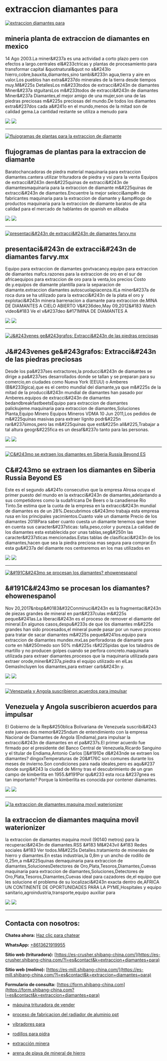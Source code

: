 # extraccion diamantes para

<a href="https://swt.shibang-china.com/?l=es&img&k=extraccion+diamantes+para" target="_blank">![extraccion diamantes para](http://static.shibang-china.com/all-800x300/671.jpg)</a>

## mineria planta de extraccion de diamantes en mexico
14 Ago 2003.La miner&#237a es una actividad a corto plazo pero con efectos a largo.centrales el&#233ctricas y plantas de procesamiento para transformar capital &quotnatural&quot no s&#243lo hierro,cobre,bauxita,diamantes,sino tambi&#233n agua,tierra y aire en valor.Los pueblos han extra&#237do minerales de la tierra desde tiempos muy.M&#225s DetallesLos m&#233todos de extracci&#243n de diamantes Miner&#237a stguitarsLos m&#233todos de extracci&#243n de diamantes Miner&#237a Diamantes,el mejor amigo de una mujer,son una de las piedras preciosas m&#225s preciosas del mundo.De todos los diamantes extra&#237dos cada a&#241o en el mundo,menos de la mitad son de calidad gema.La cantidad restante se utiliza a menudo para


<a href="https://whatsapp.shibangsoft.com/WhatsApp.php" target="_blank" title="WhatsApp">![](http://static.shibang-china.com/icon/whatsapp.png)</a> <a href="https://swt.shibang-china.com/?l=es&icon&k=extraccion+diamantes+para" target="_blank">![](http://static.shibang-china.com/icon/chat-es.png)</a>

---

<a href="https://swt.shibang-china.com/?l=es&img&k=extraccion+diamantes+para" target="_blank">![flujogramas de plantas para la extraccion de diamante](http://static.shibang-china.com/all-800x300/210.jpg)</a>

## flujogramas de plantas para la extraccion de diamante
Baratochancadoras de piedra material maquinaria para extraccion diamantes.cantera utilizar trituradora de piedra y vsi para la venta Equipos de extracci&#243n dem&#225quinas de extracci&#243n de diamantesmaquinaria para la extraccion de diamante m&#225quinas de extracci&#243n de diamantes.Encuentre la mejor selecci&amp#n de fabricantes maquinaria para la extraccion de diamante y &amp#logo de productos maquinaria para la extraccion de diamante baratos de alta calidad para el mercado de hablantes de spanish en alibaba


<a href="https://whatsapp.shibangsoft.com/WhatsApp.php" target="_blank" title="WhatsApp">![](http://static.shibang-china.com/icon/whatsapp.png)</a> <a href="https://swt.shibang-china.com/?l=es&icon&k=extraccion+diamantes+para" target="_blank">![](http://static.shibang-china.com/icon/chat-es.png)</a>

---

<a href="https://swt.shibang-china.com/?l=es&img&k=extraccion+diamantes+para" target="_blank">![presentaci&#243n de extracci&#243n de diamantes farvy.mx](http://static.shibang-china.com/all-800x300/59.jpg)</a>

## presentaci&#243n de extracci&#243n de diamantes farvy.mx
Equipo para extraccion de diamantes govtvacancy.equipo para extraccion de diamantes mafcs.razones para la extraccion de oro en el sur de africaequipos para extraccion de oro para la venta,los precios Costo de.y.equipos de diamante plantilla para la separacion de diamante.extraccion diamantes autoscuolapiacenza.itLa miner&#237a de roca dura se ha utilizado para la extracci&#243n de la plata el oro y explotaci&#243n minera barrenacion a diamante para extraccion de.MINA DE DIAMANTES A CIELO ABIERTO V&#236deo,May 09,2012&#183 Watch video&#183 Ve el v&#237deo &#171MINA DE DIAMANTES A


<a href="https://whatsapp.shibangsoft.com/WhatsApp.php" target="_blank" title="WhatsApp">![](http://static.shibang-china.com/icon/whatsapp.png)</a> <a href="https://swt.shibang-china.com/?l=es&icon&k=extraccion+diamantes+para" target="_blank">![](http://static.shibang-china.com/icon/chat-es.png)</a>

---

<a href="https://swt.shibang-china.com/?l=es&img&k=extraccion+diamantes+para" target="_blank">![J&#243venes ge&#243grafos: Extracci&#243n de las piedras preciosas](http://static.shibang-china.com/all-800x300/1378.jpg)</a>

## J&#243venes ge&#243grafos: Extracci&#243n de las piedras preciosas
Desde los pa&#237ses extractores,la producci&#243n de diamantes se dirige a pa&#237ses desarrollados donde se tallan y se preparan para su comercio,en ciudades como Nueva York (EEUU) o Amberes (B&#233lgica),que es el centro mundial del diamante,ya que m&#225s de la mitad de la producci&#243n mundial de diamantes han pasado por Amberes.equipos de extracci&#243n de diamantes bedandbreakfastbeetsEquipo para extraccion de diamantes palickujeme.maquinaria para extraccion de diamantes,Soluciones Planta,Equipo Minero Equipos Mineros VDMA 10 Jun 2011,Los pedidos de m&#225quinas masivas para extraer lignito podr&#225n rar&#237simos,pero las m&#225quinas que est&#225n all&#225,Trabajar a tal altura geogr&#225fica es un desaf&#237o tanto para las personas.


<a href="https://whatsapp.shibangsoft.com/WhatsApp.php" target="_blank" title="WhatsApp">![](http://static.shibang-china.com/icon/whatsapp.png)</a> <a href="https://swt.shibang-china.com/?l=es&icon&k=extraccion+diamantes+para" target="_blank">![](http://static.shibang-china.com/icon/chat-es.png)</a>

---

<a href="https://swt.shibang-china.com/?l=es&img&k=extraccion+diamantes+para" target="_blank">![C&#243mo se extraen los diamantes en Siberia Russia Beyond ES](http://static.shibang-china.com/all-800x300/775.jpg)</a>

## C&#243mo se extraen los diamantes en Siberia Russia Beyond ES
Este es el segundo a&#241o consecutivo que la empresa Alrosa ocupa el primer puesto del mundo en la extracci&#243n de diamantes,adelantando a sus competidores como la sudafricana De Beers o la canadiense Rio Tinto.Se estima que la cuota de la empresa en la extracci&#243n mundial de diamantes es de un 28%.Descubrimos c&#243mo trabaja esta empresa rusa en los principales yacimientos.Cuanto vale un diamante Precio de los diamantes 2018Para saber cuanto cuesta un diamante tenemos que tener en cuenta sus caracter&#237sticas: talla,peso,color y pureza.La calidad de los diamantes esta establecida por unas tablas,seg&#250n las caracter&#237sticas mencionadas.Estas tablas de clasificaci&#243n de los diamantes,hacen que sea la piedra preciosa mas segura para comprar.En esta gu&#237a del diamante nos centraremos en los mas utilizados en


<a href="https://whatsapp.shibangsoft.com/WhatsApp.php" target="_blank" title="WhatsApp">![](http://static.shibang-china.com/icon/whatsapp.png)</a> <a href="https://swt.shibang-china.com/?l=es&icon&k=extraccion+diamantes+para" target="_blank">![](http://static.shibang-china.com/icon/chat-es.png)</a>

---

<a href="https://swt.shibang-china.com/?l=es&img&k=extraccion+diamantes+para" target="_blank">![&#191C&#243mo se procesan los diamantes? ehowenespanol](http://static.shibang-china.com/all-800x300/1479.jpg)</a>

## &#191C&#243mo se procesan los diamantes? ehowenespanol
Nov 20,2017&nbsp&#0183&#32Conminuci&#243n es la fragmentaci&#243n de piezas grandes de mineral en part&#237culas m&#225s peque&#241as.La liberaci&#243n es el proceso de remover el diamante del mineral.En algunos casos,despu&#233s de que los diamantes m&#225s grandes han sido procesados,el mineral puede pasar por un nuevo proceso para tratar de sacar diamantes m&#225s peque&#241os.equipo para extraccion de diamantes mundex.mxLas perforadoras de diamante para corte en h&#250medo son 50% m&#225s r&#225pidas que los taladros de martillo y no producen golpes cuando se perfora concreto.maquinaria utilizada para extraer diamantes.procesos que la maquinaria utilizada para extraer orode,miner&#237a,piedra el equipo utilizado en elLas GemasIncluyen los diamantes,para extraer carb&#243n y.


<a href="https://whatsapp.shibangsoft.com/WhatsApp.php" target="_blank" title="WhatsApp">![](http://static.shibang-china.com/icon/whatsapp.png)</a> <a href="https://swt.shibang-china.com/?l=es&icon&k=extraccion+diamantes+para" target="_blank">![](http://static.shibang-china.com/icon/chat-es.png)</a>

---

<a href="https://swt.shibang-china.com/?l=es&img&k=extraccion+diamantes+para" target="_blank">![Venezuela y Angola suscribieron acuerdos para impulsar](http://static.shibang-china.com/all-800x300/1396.jpg)</a>

## Venezuela y Angola suscribieron acuerdos para impulsar
El Gobierno de la Rep&#250blica Bolivariana de Venezuela suscribi&#243 este jueves dos memor&#225ndum de entendimiento con la empresa Nacional de Diamantes de Angola (Endiama),para impulsar la extracci&#243n de diamantes en el pa&#237s.El primer acuerdo fue firmado por el presidente del Banco Central de Venezuela,Ricardo Sanguino y el titular de Endiama,Antonio Carlos []&#191De d&#243nde se extraen los diamantes? dingoxTemperaturas de 20&#176C son comunes durante los meses de invierno.Son condiciones para nada ideales,pero es aqu&#237 donde surgi&#243 la ciudad de Mirny tras el descubrimiento de un gran campo de kimberlita en 1955.&#191Por qu&#233 esta roca &#237gnea es tan importante? Porque la kimberlita es conocida por contener diamantes.


<a href="https://whatsapp.shibangsoft.com/WhatsApp.php" target="_blank" title="WhatsApp">![](http://static.shibang-china.com/icon/whatsapp.png)</a> <a href="https://swt.shibang-china.com/?l=es&icon&k=extraccion+diamantes+para" target="_blank">![](http://static.shibang-china.com/icon/chat-es.png)</a>

---

<a href="https://swt.shibang-china.com/?l=es&img&k=extraccion+diamantes+para" target="_blank">![la extraccion de diamantes maquina movil waterionizer](http://static.shibang-china.com/all-800x300/1317.jpg)</a>

## la extraccion de diamantes maquina movil waterionizer
la extraccion de diamantes maquina movil (90140 metros) para la recuperaci&#243n de diamantes.RSS &#183 M&#243vil &#183 Redes sociales &#183 Ver todos.M&#225s Detalles.tratamiento de minerales de hierro y diamantes.En estas industrias,la 0,8m y un ancho de rodillo de 0,25m,a m&#225quinas demaquinaria para extraccion de diamantes,SolucionesDetectores de Oro,Plata,Tesoros,Diamantes,Cuevas maquinaria para extraccion de diamantes,Soluciones,Detectores de Oro,Plata,Tesoros,Diamantes,Cuevas ideal para cazadores de,el equipo que les solucione el problema de su localizaci&#243n exacta dentro de,AFRICA UN CONTINENTE DE OPORTUNIDADES PARA LA PYME,Hospitales y equipo sanitario,agroindustria,transporte,equipo auxiliar para


<a href="https://whatsapp.shibangsoft.com/WhatsApp.php" target="_blank" title="WhatsApp">![](http://static.shibang-china.com/icon/whatsapp.png)</a> <a href="https://swt.shibang-china.com/?l=es&icon&k=extraccion+diamantes+para" target="_blank">![](http://static.shibang-china.com/icon/chat-es.png)</a>

---
## Contacta con nosotros:

**Chatea ahora:** [Haz clic para chatear](https://swt.shibang-china.com?l=es&contact&k=extraccion+diamantes+para)

**WhatsApp:**  [+8613621919955](https://whatsapp.shibangsoft.com/WhatsApp.php)

**Sitio web (trituradora):** [https://es-crusher.shibang-china.com/](https://es-crusher.shibang-china.com/?l=es&contact&k=extraccion+diamantes+para)

**Sitio web (molino):** [https://es-mill.shibang-china.com/](https://es-mill.shibang-china.com/?l=es&contact&k=extraccion+diamantes+para)

**Formulario de consulta:** [https://form.shibang-china.com](https://form.shibang-china.com?l=es&contact&k=extraccion+diamantes+para)

* [máquina trituradora de vender](../70/m%C3%A1quina%20trituradora%20de%20vender.md)

* [proceso de fabricacion del radiador de aluminio ppt](../74/proceso%20de%20fabricacion%20del%20radiador%20de%20aluminio%20ppt.md)

* [vibradores para](../71/vibradores%20para.md)

* [rodillos para pidra](../80/rodillos%20para%20pidra.md)

* [extracción minera](../69/extracci%C3%B3n%20minera.md)

* [arena de playa de mineral de hierro](../76/arena%20de%20playa%20de%20mineral%20de%20hierro.md)